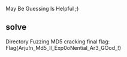 May Be Guessing Is Helpful ;)

## solve
Directory Fuzzing
MD5 cracking
final flag: Flag{Arju!n_Md5_ll_Exp0oNential_Ar3_GOod_!}